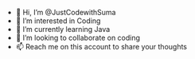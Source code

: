 - 👋 Hi, I’m @JustCodewithSuma
- 👀 I’m interested in Coding
- 🌱 I’m currently learning Java
- 💞️ I’m looking to collaborate on coding
- 📫 Reach me on this account to share your thoughts 

<!---
JustCodewithSuma/JustCodewithSuma is a ✨ special ✨ repository because its `README.md` (this file) appears on your GitHub profile.
You can click the Preview link to take a look at your changes.
--->

